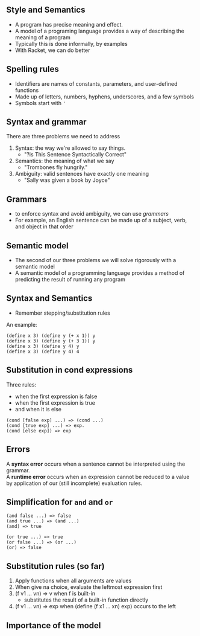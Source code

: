 ## Style and Semantics

- A program has precise meaning and effect.
- A model of a programing language provides a way of describing the meaning of a program
- Typically this is done informally, by examples
- With Racket, we can do better

## Spelling rules

- Identifiers are names of constants, parameters, and user-defined functions
- Made up of letters, numbers, hyphens, underscores, and a few symbols
- Symbols start with `'`

## Syntax and grammar

There are three problems we need to address
1. Syntax: the way we're allowed to say things.
	- "?is This Sentence Syntactically Correct"
2. Semantics: the meaning of what we say
	- "Trombones fly hungrily."
3. Ambiguity: valid sentences have exactly one meaning
	- "Sally was given a book by Joyce"

## Grammars

- to enforce syntax and avoid ambiguity, we can use _grammars_
- For example, an English sentence can be made up of a subject, verb, and object in that order

## Semantic model
- The second of our three problems we will solve rigorously with a semantic model
- A semantic model of a programming language provides a method of predicting the result of running any program

## Syntax and Semantics

- Remember stepping/substitution rules

An example:
```
(define x 3) (define y (+ x 1)) y
(define x 3) (define y (+ 3 1)) y
(define x 3) (define y 4) y
(define x 3) (define y 4) 4
```

## Substitution in cond expressions

Three rules:
- when the first expression is false
- when the first expression is true
- and when it is else

```
(cond [false exp] ...) => (cond ...)
(cond [true exp] ...) => exp.
(cond [else exp]) => exp
```

## Errors

A __syntax error__ occurs when a sentence cannot be interpreted using the grammar.  
A __runtime error__ occurs when an expression cannot be reduced to a value by application of our (still incomplete) evaluation rules.  

## Simplification for `and` and `or`

```
(and false ...) => false
(and true ...) => (and ...)
(and) => true

(or true ...) => true
(or false ...) => (or ...)
(or) => false
```

## Substitution rules (so far)

1. Apply functions when all arguments are values
2. When give na choice, evaluate the leftmost expression first
3. (f v1 ... vn) => v when f is built-in
	- substitutes the result of a built-in function directly
4. (f v1 ... vn) => exp when (define (f x1 ... xn) exp) occurs to the left

## Importance of the model


